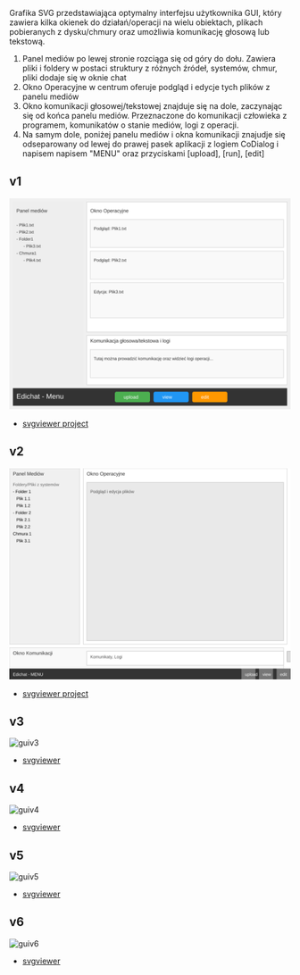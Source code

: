Grafika SVG przedstawiająca optymalny interfejsu użytkownika GUI, który zawiera kilka okienek do działań/operacji na wielu obiektach, plikach pobieranych z dysku/chmury oraz umożliwia komunikację głosową lub tekstową. 

1. Panel mediów po lewej stronie rozciąga się od góry do dołu. Zawiera pliki i foldery w postaci struktury z różnych źródeł, systemów, chmur, pliki dodaje się w oknie chat 
2. Okno Operacyjne w centrum oferuje podgląd i edycje tych plików z  panelu mediów
3. Okno komunikacji głosowej/tekstowej znajduje się na dole, zaczynając się od końca panelu mediów. Przeznaczone do komunikacji człowieka z programem, komunikatów o stanie mediów, logi z operacji.
4. Na samym dole, poniżej panelu mediów i okna komunikacji znajudje się odseparowany od lewej do prawej pasek aplikacji z logiem CoDialog i napisem napisem "MENU" oraz przyciskami [upload], [run], [edit]

## v1

![v1](guiv1.svg)
+ [svgviewer project](https://www.svgviewer.dev/s/wcaZPWIE)
  
## v2

![v2](guiv2.svg)

+ [svgviewer project](https://www.svgviewer.dev/s/t3pke0RG)

## v3

![guiv3](https://github.com/user-attachments/assets/3710c9bd-0784-4e4d-b280-82980c632ab1)

+ [svgviewer](https://www.svgviewer.dev/s/s3XFnFc0)
  
## v4

![guiv4](https://github.com/user-attachments/assets/17443b92-2bb9-41f3-a229-82f1023bd0cd)


+ [svgviewer](https://www.svgviewer.dev/s/inivyRMZ)


## v5

![guiv5](https://github.com/user-attachments/assets/27b2ac99-b8ef-4a89-b1d3-b92898437ef6)


+ [svgviewer](https://www.svgviewer.dev/s/IGxU0fl7)


## v6

![guiv6](https://github.com/user-attachments/assets/840cffad-0aa7-4f01-abda-ff6893372d55)

+ [svgviewer](https://www.svgviewer.dev/s/PflTbtQ2)
